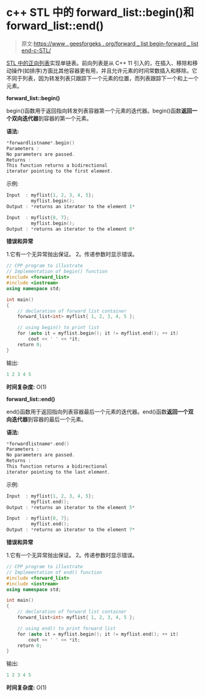 # c++ STL 中的 forward_list::begin()和 forward_list::end()

> 原文:[https://www . geesforgeks . org/forward _ list begin-forward _ list end-c-STL/](https://www.geeksforgeeks.org/forward_listbegin-forward_listend-c-stl/)

[STL 中的正向列表](https://www.geeksforgeeks.org/forward-list-c-set-1-introduction-important-functions/)实现单链表。前向列表是从 C++ 11 引入的，在插入、移除和移动操作(如排序)方面比其他容器更有用，并且允许元素的时间常数插入和移除。它不同于列表，因为转发列表只跟踪下一个元素的位置，而列表跟踪下一个和上一个元素。

**forward_list::begin()**

begin()函数用于返回指向转发列表容器第一个元素的迭代器。begin()函数**返回一个双向迭代器**到容器的第一个元素。

**语法:**

```cpp
*forwardlistname*.begin()
Parameters :
No parameters are passed.
Returns :
This function returns a bidirectional
iterator pointing to the first element.

```

示例:

```cpp
Input  : myflist{1, 2, 3, 4, 5};
         myflist.begin();
Output : *returns an iterator to the element 1*

Input  : myflist{8, 7};
         myflist.begin();
Output : *returns an iterator to the element 8*

```

**错误和异常**

1.它有一个无异常抛出保证。
2。传递参数时显示错误。

```cpp
// CPP program to illustrate
// Implementation of begin() function
#include <forward_list>
#include <iostream>
using namespace std;

int main()
{
    // declaration of forward list container
    forward_list<int> myflist{ 1, 2, 3, 4, 5 };

    // using begin() to print list
    for (auto it = myflist.begin(); it != myflist.end(); ++ it)
        cout << ' ' << *it;
    return 0;
}
```

输出:

```cpp
1 2 3 4 5

```

**时间复杂度:** O(1)

**forward_list::end()**

end()函数用于返回指向列表容器最后一个元素的迭代器。end()函数**返回一个双向迭代器**到容器的最后一个元素。

**语法:**

```cpp
*forwardlistname*.end()
Parameters :
No parameters are passed.
Returns :
This function returns a bidirectional
iterator pointing to the last element.

```

示例:

```cpp
Input  : myflist{1, 2, 3, 4, 5};
         myflist.end();
Output : *returns an iterator to the element 5*

Input  : myflist{8, 7};
         myflist.end();
Output : *returns an iterator to the element 7*

```

**错误和异常**

1.它有一个无异常抛出保证。
2。传递参数时显示错误。

```cpp
// CPP program to illustrate
// Implementation of end() function
#include <forward_list>
#include <iostream>
using namespace std;

int main()
{
    // declaration of forward list container
    forward_list<int> myflist{ 1, 2, 3, 4, 5 };

    // using end() to print forward list
    for (auto it = myflist.begin(); it != myflist.end(); ++ it)
        cout << ' ' << *it;
    return 0;
}
```

输出:

```cpp
1 2 3 4 5

```

**时间复杂度:** O(1)